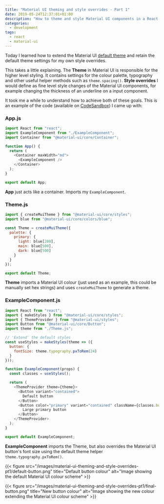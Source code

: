 ```yaml
---
title: "Material UI theming and style overrides - Part 1"
date: 2019-05-24T12:37:01+01:00
description: "How to theme and style Material UI components in a React app - Part 1"
categories:
  - development
tags:
  - react
  - material-ui
---
```


Today I learned how to extend the Material UI [default theme](https://material-ui.com/customization/themes/) and retain the default theme settings for my own style overrides.

This takes a little explaining. The **Theme** in Material UI is responsible for the higher level styling. It contains settings for the colour palette, typography and other useful helper methods such as `theme.spacing()`. **Style overrides** I would define as fine level style changes of the Material UI components, for example changing the thickness of an underline on a input component.
<!--more-->

It took me a while to understand how to achieve both of these goals. This is an example of the code (available on [CodeSandbox](https://codesandbox.io/s/damp-fog-i9j0h)) I came up with:

### App.js

```javascript
import React from "react";
import ExampleComponent from "./ExampleComponent";
import Container from "@material-ui/core/Container";

function App() {
  return (
    <Container maxWidth="md">
      <ExampleComponent />
    </Container>
  );
}

export default App;
```

**App** just acts like a container. Imports my `ExampleComponent`. 


### Theme.js

```javascript
import { createMuiTheme } from "@material-ui/core/styles";
import blue from "@material-ui/core/colors/blue";

const Theme = createMuiTheme({
  palette: {
    primary: {
      light: blue[200],
      main: blue[500],
      dark: blue[500]
    }
  }
});

export default Theme;
```

**Theme** imports a Material UI colour (just used as an example, this could be manually set hex strings) and uses `createMuiTheme` to generate a theme.

### ExampleComponent.js

```javascript
import React from "react";
import { makeStyles } from "@material-ui/core/styles";
import { ThemeProvider } from "@material-ui/styles";
import Button from "@material-ui/core/Button";
import theme from "./Theme.js";

// 'Extend' the default styles
const useStyles = makeStyles(theme => ({
  button: {
    fontSize: theme.typography.pxToRem(24)
  }
}));

function ExampleComponent(props) {
  const classes = useStyles();

  return (
    <ThemeProvider theme={theme}>
      <Button variant="contained">
        Default button
      </Button>
      <Button color="primary" variant="contained" className={classes.button}>
        Large primary button
      </Button>
    </ThemeProvider>
  );
}

export default ExampleComponent;
```

**ExampleComponent** imports the Theme, but also overrides the Material UI button's font size using the default theme helper `theme.typography.pxToRem()`.

{{< figure src="/images/material-ui-theming-and-style-overrides-pt1/default-button.png" title="Default button colour" alt="Image showing the default Material UI colour scheme" >}}

{{< figure src="/images/material-ui-theming-and-style-overrides-pt1/final-button.png" title="New button colour" alt="Image showing the new colour extending the Material UI colour scheme" >}}